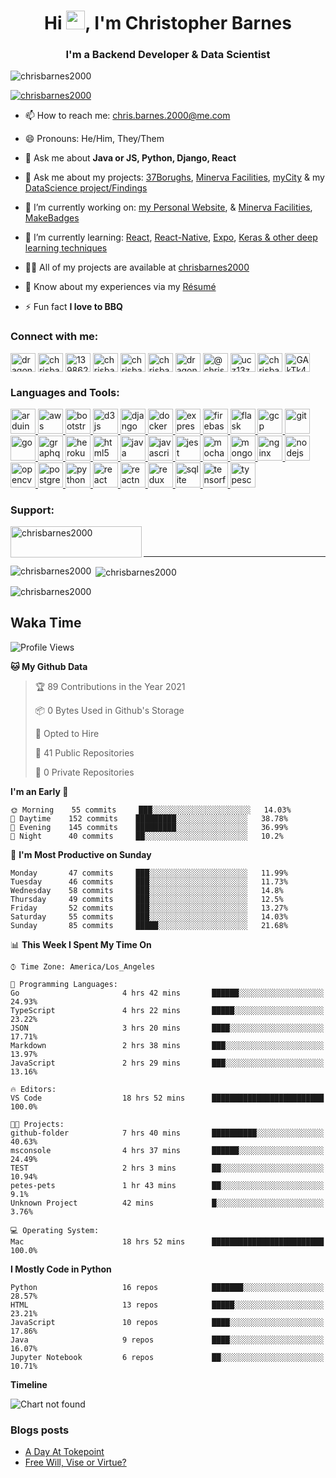 <h1 align="center">Hi <img src="https://raw.githubusercontent.com/sidbelbase/sidbelbase/master/wave.gif" width="30px">, I'm Christopher Barnes</h1>
<h3 align="center">I'm a Backend Developer & Data Scientist</h3>

<p align="left"> <img src="https://komarev.com/ghpvc/?username=chrisbarnes2000&label=Profile%20views&color=0e75b6&style=flat" alt="chrisbarnes2000" /> </p>

<p align="left"> <a href="https://github.com/ryo-ma/github-profile-trophy"><img src="https://github-profile-trophy.vercel.app/?username=chrisbarnes2000" alt="chrisbarnes2000" /></a> </p>

- 📫 How to reach me: chris.barnes.2000@me.com

- 😄 Pronouns: He/Him, They/Them

- 💬 Ask me about **Java or JS, Python, Django, React**

- 💬 Ask me about my projects:
  [37Borughs](https://github.com/alannanoguchi/37_Boroughs),
  [Minerva Facilities](https://github.com/ChrisBarnes7404/React-WebBased-MVP),
  [myCity](https://github.com/ChrisBarnes7404/myCity) & my
  [DataScience project/Findings](https://github.com/ChrisBarnes7404?tab=repositories&q=DS)

- 🔭 I’m currently working on:
  [my Personal Website](https://chrisbarnes.news), &
  [Minerva Facilities](https://minervafacilities.com/#/),
  [MakeBadges](https://maker-a-team.github.io/make-badges/#/)

- 🌱 I’m currently learning:
  [React](https://reactjs.org/),
  [React-Native](https://reactnative.dev/),
  [Expo](https://expo.io/),
  [Keras & other deep learning techniques](https://github.com/Make-School-Courses/DS-2.2-Deep-Learning)

- 👨‍💻 All of my projects are available at [chrisbarnes2000](chrisbarnes2000)

- 📄 Know about my experiences via my [Résumé](https://cdn.filestackcontent.com/kCODqJQDmmDie3pOLOMw)

- ⚡ Fun fact **I love to BBQ**

<h3 align="left">Connect with me:</h3>
<p align="left">
<a href="https://twitter.com/dragon_dominant" target="blank"><img align="center" src="https://cdn.jsdelivr.net/npm/simple-icons@3.0.1/icons/twitter.svg" alt="dragon_dominant" height="30" width="40" /></a>
<a href="https://linkedin.com/in/chrisbarnes2000" target="blank"><img align="center" src="https://cdn.jsdelivr.net/npm/simple-icons@3.0.1/icons/linkedin.svg" alt="chrisbarnes2000" height="30" width="40" /></a>
<a href="https://stackoverflow.com/users/13986242" target="blank"><img align="center" src="https://cdn.jsdelivr.net/npm/simple-icons@3.0.1/icons/stackoverflow.svg" alt="13986242" height="30" width="40" /></a>
<a href="https://codesandbox.com/chrisbarnes2000" target="blank"><img align="center" src="https://cdn.jsdelivr.net/npm/simple-icons@3.0.1/icons/codesandbox.svg" alt="chrisbarnes2000" height="30" width="40" /></a>
<a href="https://kaggle.com/chrisbarnes2000" target="blank"><img align="center" src="https://cdn.jsdelivr.net/npm/simple-icons@3.0.1/icons/kaggle.svg" alt="chrisbarnes2000" height="30" width="40" /></a>
<a href="https://fb.com/chrisbarnes2000" target="blank"><img align="center" src="https://cdn.jsdelivr.net/npm/simple-icons@3.0.1/icons/facebook.svg" alt="chrisbarnes2000" height="30" width="40" /></a>
<a href="https://instagram.com/dragon_dominant" target="blank"><img align="center" src="https://cdn.jsdelivr.net/npm/simple-icons@3.0.1/icons/instagram.svg" alt="dragon_dominant" height="30" width="40" /></a>
<a href="https://medium.com/@chrisbarnes2000" target="blank"><img align="center" src="https://cdn.jsdelivr.net/npm/simple-icons@3.0.1/icons/medium.svg" alt="@chrisbarnes2000" height="30" width="40" /></a>
<a href="https://www.youtube.com/c/ucz13zqecjfltkbweft9qiig" target="blank"><img align="center" src="https://cdn.jsdelivr.net/npm/simple-icons@3.0.1/icons/youtube.svg" alt="ucz13zqecjfltkbweft9qiig" height="30" width="40" /></a>
<a href="https://www.leetcode.com/chrisbarnes2000" target="blank"><img align="center" src="https://cdn.jsdelivr.net/npm/simple-icons@3.0.1/icons/leetcode.svg" alt="chrisbarnes2000" height="30" width="40" /></a>
<a href="https://discord.gg/GAkTk4M" target="blank"><img align="center" src="https://cdn.jsdelivr.net/npm/simple-icons@3.0.1/icons/discord.svg" alt="GAkTk4M" height="30" width="40" /></a>
</p>

<h3 align="left">Languages and Tools:</h3>
<p align="left"> <a href="https://www.arduino.cc/" target="_blank"> <img src="https://cdn.worldvectorlogo.com/logos/arduino-1.svg" alt="arduino" width="40" height="40"/> </a> <a href="https://aws.amazon.com" target="_blank"> <img src="https://devicons.github.io/devicon/devicon.git/icons/amazonwebservices/amazonwebservices-original-wordmark.svg" alt="aws" width="40" height="40"/> </a> <a href="https://getbootstrap.com" target="_blank"> <img src="https://devicons.github.io/devicon/devicon.git/icons/bootstrap/bootstrap-plain.svg" alt="bootstrap" width="40" height="40"/> </a> <a href="https://d3js.org/" target="_blank"> <img src="https://devicons.github.io/devicon/devicon.git/icons/d3js/d3js-original.svg" alt="d3js" width="40" height="40"/> </a> <a href="https://www.djangoproject.com/" target="_blank"> <img src="https://devicons.github.io/devicon/devicon.git/icons/django/django-original.svg" alt="django" width="40" height="40"/> </a> <a href="https://www.docker.com/" target="_blank"> <img src="https://devicons.github.io/devicon/devicon.git/icons/docker/docker-original-wordmark.svg" alt="docker" width="40" height="40"/> </a> <a href="https://expressjs.com" target="_blank"> <img src="https://devicons.github.io/devicon/devicon.git/icons/express/express-original-wordmark.svg" alt="express" width="40" height="40"/> </a> <a href="https://firebase.google.com/" target="_blank"> <img src="https://www.vectorlogo.zone/logos/firebase/firebase-icon.svg" alt="firebase" width="40" height="40"/> </a> <a href="https://flask.palletsprojects.com/" target="_blank"> <img src="https://www.vectorlogo.zone/logos/pocoo_flask/pocoo_flask-icon.svg" alt="flask" width="40" height="40"/> </a> <a href="https://cloud.google.com" target="_blank"> <img src="https://www.vectorlogo.zone/logos/google_cloud/google_cloud-icon.svg" alt="gcp" width="40" height="40"/> </a> <a href="https://git-scm.com/" target="_blank"> <img src="https://www.vectorlogo.zone/logos/git-scm/git-scm-icon.svg" alt="git" width="40" height="40"/> </a> <a href="https://golang.org" target="_blank"> <img src="https://devicons.github.io/devicon/devicon.git/icons/go/go-original.svg" alt="go" width="40" height="40"/> </a> <a href="https://graphql.org" target="_blank"> <img src="https://www.vectorlogo.zone/logos/graphql/graphql-icon.svg" alt="graphql" width="40" height="40"/> </a> <a href="https://heroku.com" target="_blank"> <img src="https://www.vectorlogo.zone/logos/heroku/heroku-icon.svg" alt="heroku" width="40" height="40"/> </a> <a href="https://www.w3.org/html/" target="_blank"> <img src="https://devicons.github.io/devicon/devicon.git/icons/html5/html5-original-wordmark.svg" alt="html5" width="40" height="40"/> </a> <a href="https://www.java.com" target="_blank"> <img src="https://devicons.github.io/devicon/devicon.git/icons/java/java-original-wordmark.svg" alt="java" width="40" height="40"/> </a> <a href="https://developer.mozilla.org/en-US/docs/Web/JavaScript" target="_blank"> <img src="https://devicons.github.io/devicon/devicon.git/icons/javascript/javascript-original.svg" alt="javascript" width="40" height="40"/> </a> <a href="https://jestjs.io" target="_blank"> <img src="https://www.vectorlogo.zone/logos/jestjsio/jestjsio-icon.svg" alt="jest" width="40" height="40"/> </a> <a href="https://mochajs.org" target="_blank"> <img src="https://www.vectorlogo.zone/logos/mochajs/mochajs-icon.svg" alt="mocha" width="40" height="40"/> </a> <a href="https://www.mongodb.com/" target="_blank"> <img src="https://devicons.github.io/devicon/devicon.git/icons/mongodb/mongodb-original-wordmark.svg" alt="mongodb" width="40" height="40"/> </a> <a href="https://www.nginx.com" target="_blank"> <img src="https://devicons.github.io/devicon/devicon.git/icons/nginx/nginx-original.svg" alt="nginx" width="40" height="40"/> </a> <a href="https://nodejs.org" target="_blank"> <img src="https://devicons.github.io/devicon/devicon.git/icons/nodejs/nodejs-original-wordmark.svg" alt="nodejs" width="40" height="40"/> </a> <a href="https://opencv.org/" target="_blank"> <img src="https://www.vectorlogo.zone/logos/opencv/opencv-icon.svg" alt="opencv" width="40" height="40"/> </a> <a href="https://www.postgresql.org" target="_blank"> <img src="https://devicons.github.io/devicon/devicon.git/icons/postgresql/postgresql-original-wordmark.svg" alt="postgresql" width="40" height="40"/> </a> <a href="https://www.python.org" target="_blank"> <img src="https://devicons.github.io/devicon/devicon.git/icons/python/python-original.svg" alt="python" width="40" height="40"/> </a> <a href="https://reactjs.org/" target="_blank"> <img src="https://devicons.github.io/devicon/devicon.git/icons/react/react-original-wordmark.svg" alt="react" width="40" height="40"/> </a> <a href="https://reactnative.dev/" target="_blank"> <img src="https://reactnative.dev/img/header_logo.svg" alt="reactnative" width="40" height="40"/> </a> <a href="https://redux.js.org" target="_blank"> <img src="https://devicons.github.io/devicon/devicon.git/icons/redux/redux-original.svg" alt="redux" width="40" height="40"/> </a> <a href="https://www.sqlite.org/" target="_blank"> <img src="https://www.vectorlogo.zone/logos/sqlite/sqlite-icon.svg" alt="sqlite" width="40" height="40"/> </a> <a href="https://www.tensorflow.org" target="_blank"> <img src="https://www.vectorlogo.zone/logos/tensorflow/tensorflow-icon.svg" alt="tensorflow" width="40" height="40"/> </a> <a href="https://www.typescriptlang.org/" target="_blank"> <img src="https://devicons.github.io/devicon/devicon.git/icons/typescript/typescript-original.svg" alt="typescript" width="40" height="40"/> </a> </p>

<h3 align="left">Support:</h3>
<p><a href="https://www.buymeacoffee.com/chrisbarnes2000"> <img align="left" src="https://cdn.buymeacoffee.com/buttons/v2/default-yellow.png" height="50" width="210" alt="chrisbarnes2000" /></a></p><br><br>

---

<p><img align="left" src="https://github-readme-stats.vercel.app/api/top-langs?username=chrisbarnes2000&show_icons=true&locale=en&layout=compact" alt="chrisbarnes2000" /></p>

<p>&nbsp;<img align="center" src="https://github-readme-stats.vercel.app/api?username=chrisbarnes2000&show_icons=true&locale=en" alt="chrisbarnes2000" /></p>

<p><img align="center" src="https://github-readme-streak-stats.herokuapp.com/?user=chrisbarnes2000&" alt="chrisbarnes2000" /></p>

## Waka Time
<!--START_SECTION:waka-->
![Profile Views](http://img.shields.io/badge/Profile%20Views-0-blue)

**🐱 My Github Data** 

> 🏆 89 Contributions in the Year 2021
 > 
> 📦 0 Bytes Used in Github's Storage 
 > 
> 💼 Opted to Hire
 > 
> 📜 41 Public Repositories 
 > 
> 🔑 0 Private Repositories  
 > 
**I'm an Early 🐤** 

```text
🌞 Morning    55 commits     ███░░░░░░░░░░░░░░░░░░░░░░   14.03% 
🌆 Daytime    152 commits    █████████░░░░░░░░░░░░░░░░   38.78% 
🌃 Evening    145 commits    █████████░░░░░░░░░░░░░░░░   36.99% 
🌙 Night      40 commits     ██░░░░░░░░░░░░░░░░░░░░░░░   10.2%

```
📅 **I'm Most Productive on Sunday** 

```text
Monday       47 commits     ███░░░░░░░░░░░░░░░░░░░░░░   11.99% 
Tuesday      46 commits     ███░░░░░░░░░░░░░░░░░░░░░░   11.73% 
Wednesday    58 commits     ███░░░░░░░░░░░░░░░░░░░░░░   14.8% 
Thursday     49 commits     ███░░░░░░░░░░░░░░░░░░░░░░   12.5% 
Friday       52 commits     ███░░░░░░░░░░░░░░░░░░░░░░   13.27% 
Saturday     55 commits     ███░░░░░░░░░░░░░░░░░░░░░░   14.03% 
Sunday       85 commits     █████░░░░░░░░░░░░░░░░░░░░   21.68%

```


📊 **This Week I Spent My Time On** 

```text
⌚︎ Time Zone: America/Los_Angeles

💬 Programming Languages: 
Go                       4 hrs 42 mins       ██████░░░░░░░░░░░░░░░░░░░   24.93% 
TypeScript               4 hrs 22 mins       █████░░░░░░░░░░░░░░░░░░░░   23.22% 
JSON                     3 hrs 20 mins       ████░░░░░░░░░░░░░░░░░░░░░   17.71% 
Markdown                 2 hrs 38 mins       ███░░░░░░░░░░░░░░░░░░░░░░   13.97% 
JavaScript               2 hrs 29 mins       ███░░░░░░░░░░░░░░░░░░░░░░   13.16%

🔥 Editors: 
VS Code                  18 hrs 52 mins      █████████████████████████   100.0%

🐱‍💻 Projects: 
github-folder            7 hrs 40 mins       ██████████░░░░░░░░░░░░░░░   40.63% 
msconsole                4 hrs 37 mins       ██████░░░░░░░░░░░░░░░░░░░   24.49% 
TEST                     2 hrs 3 mins        ██░░░░░░░░░░░░░░░░░░░░░░░   10.94% 
petes-pets               1 hr 43 mins        ██░░░░░░░░░░░░░░░░░░░░░░░   9.1% 
Unknown Project          42 mins             █░░░░░░░░░░░░░░░░░░░░░░░░   3.76%

💻 Operating System: 
Mac                      18 hrs 52 mins      █████████████████████████   100.0%

```

**I Mostly Code in Python** 

```text
Python                   16 repos            ███████░░░░░░░░░░░░░░░░░░   28.57% 
HTML                     13 repos            █████░░░░░░░░░░░░░░░░░░░░   23.21% 
JavaScript               10 repos            ████░░░░░░░░░░░░░░░░░░░░░   17.86% 
Java                     9 repos             ████░░░░░░░░░░░░░░░░░░░░░   16.07% 
Jupyter Notebook         6 repos             ██░░░░░░░░░░░░░░░░░░░░░░░   10.71%

```


**Timeline**

![Chart not found](https://raw.githubusercontent.com/chrisbarnes2000/chrisbarnes2000/master/charts/bar_graph.png) 


<!--END_SECTION:waka-->

### Blogs posts
<!-- BLOG-POST-LIST:START -->
- [A Day At Tokepoint](https://medium.com/@chrisbarnes2000/a-day-at-tokepoint-f8e7b2aec53d?source=rss-1448bbd2ea82------2)
- [Free Will, Vise or Virtue?](https://medium.com/@chrisbarnes2000/free-will-vise-or-virtue-ca3b54a37d9?source=rss-1448bbd2ea82------2)
<!-- BLOG-POST-LIST:END -->

<!-- ## StackOverflow Activity
<!-- STACKOVERFLOW:START -->

<!-- STACKOVERFLOW:END -->
